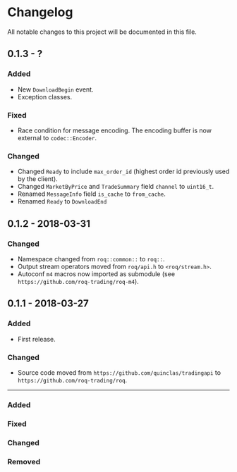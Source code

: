 # Changelog

All notable changes to this project will be documented in this file.


## 0.1.3 - ?

### Added
* New `DownloadBegin` event.
* Exception classes.

### Fixed
* Race condition for message encoding.
  The encoding buffer is now external to `codec::Encoder`.

### Changed
* Changed `Ready` to include `max_order_id` (highest order id previously used by the client).
* Changed `MarketByPrice` and `TradeSummary` field `channel` to `uint16_t`.
* Renamed `MessageInfo` field `is_cache` to `from_cache`.
* Renamed `Ready` to `DownloadEnd`


## 0.1.2 - 2018-03-31

### Changed
* Namespace changed from `roq::common::` to `roq::`.
* Output stream operators moved from `roq/api.h` to `<roq/stream.h>`.
* Autoconf `m4` macros now imported as submodule (see `https://github.com/roq-trading/roq-m4`).


## 0.1.1 - 2018-03-27

### Added
* First release.

### Changed
* Source code moved from `https://github.com/quinclas/tradingapi` to `https://github.com/roq-trading/roq`.


***

### Added
### Fixed
### Changed
### Removed
